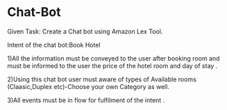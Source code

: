 # Chat-Bot
 Given Task:
 Create a Chat bot using Amazon Lex Tool.
 
 Intent of the chat bot:Book Hotel
 
 1)All the information must be conveyed to the user after booking room and must be informed to
 the user the price of the hotel room and day of stay .
 
 2)Using this chat bot user must aware of types of Available rooms (Claasic,Duplex etc)-Choose
 your own Category as well.
 
 3)All events must be in flow for fulfilment of the intent .
